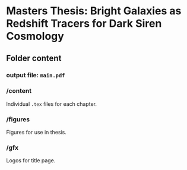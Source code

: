 # Masters Thesis: Bright Galaxies as Redshift Tracers for Dark Siren Cosmology

## Folder content

### output file: **`main.pdf`**

### **/content**
Individual `.tex` files for each chapter.

### **/figures**
Figures for use in thesis.

### **/gfx**
Logos for title page.

